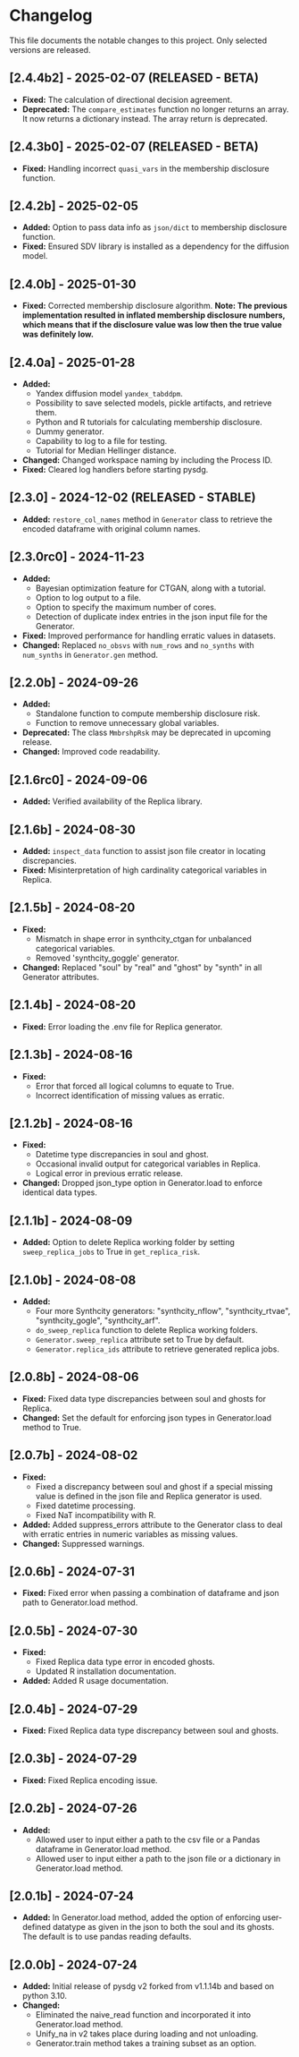 # Changelog

This file documents the notable changes to this project. Only selected versions are released.

## [2.4.4b2] - 2025-02-07 (**RELEASED - BETA**)

- **Fixed:** The calculation of directional decision agreement.
- **Deprecated:** The `compare_estimates` function no longer returns an array. It now returns a dictionary instead. The array return is deprecated.

## [2.4.3b0] - 2025-02-07 (**RELEASED - BETA**)

- **Fixed:** Handling incorrect `quasi_vars` in the membership disclosure function.

## [2.4.2b] - 2025-02-05

- **Added:** Option to pass data info as `json/dict` to membership disclosure function.
- **Fixed:** Ensured SDV library is installed as a dependency for the diffusion model.

## [2.4.0b] - 2025-01-30

- **Fixed:** Corrected membership disclosure algorithm. **Note: The previous implementation resulted in inflated membership disclosure numbers, which means that if the disclosure value was low then the true value was definitely low.**

## [2.4.0a] - 2025-01-28

- **Added:**
  - Yandex diffusion model `yandex_tabddpm`.
  - Possibility to save selected models, pickle artifacts, and retrieve them.
  - Python and R tutorials for calculating membership disclosure.
  - Dummy generator.
  - Capability to log to a file for testing.
  - Tutorial for Median Hellinger distance.
- **Changed:** Changed workspace naming by including the Process ID.
- **Fixed:** Cleared log handlers before starting pysdg.

## [2.3.0] - 2024-12-02 (**RELEASED - STABLE**)

- **Added:** `restore_col_names` method in `Generator` class to retrieve the encoded dataframe with original column names.

## [2.3.0rc0] - 2024-11-23

- **Added:**
  - Bayesian optimization feature for CTGAN, along with a tutorial.
  - Option to log output to a file.
  - Option to specify the maximum number of cores.
  - Detection of duplicate index entries in the json input file for the Generator.
- **Fixed:** Improved performance for handling erratic values in datasets.
- **Changed:** Replaced `no_obsvs` with `num_rows` and `no_synths` with `num_synths` in `Generator.gen` method.

## [2.2.0b] - 2024-09-26

- **Added:**
  - Standalone function to compute membership disclosure risk.
  - Function to remove unnecessary global variables.
- **Deprecated:** The class `MmbrshpRsk` may be deprecated in upcoming release.
- **Changed:** Improved code readability.

## [2.1.6rc0] - 2024-09-06

- **Added:** Verified availability of the Replica library.

## [2.1.6b] - 2024-08-30

- **Added:** `inspect_data` function to assist json file creator in locating discrepancies.
- **Fixed:** Misinterpretation of high cardinality categorical variables in Replica.

## [2.1.5b] - 2024-08-20

- **Fixed:**
  - Mismatch in shape error in synthcity_ctgan for unbalanced categorical variables.
  - Removed 'synthcity_goggle' generator.
- **Changed:** Replaced "soul" by "real" and "ghost" by "synth" in all Generator attributes.

## [2.1.4b] - 2024-08-20

- **Fixed:** Error loading the .env file for Replica generator.

## [2.1.3b] - 2024-08-16

- **Fixed:**
  - Error that forced all logical columns to equate to True.
  - Incorrect identification of missing values as erratic.

## [2.1.2b] - 2024-08-16

- **Fixed:**
  - Datetime type discrepancies in soul and ghost.
  - Occasional invalid output for categorical variables in Replica.
  - Logical error in previous erratic release.
- **Changed:** Dropped json_type option in Generator.load to enforce identical data types.

## [2.1.1b] - 2024-08-09

- **Added:** Option to delete Replica working folder by setting `sweep_replica_jobs` to True in `get_replica_risk`.

## [2.1.0b] - 2024-08-08

- **Added:**
  - Four more Synthcity generators: "synthcity_nflow", "synthcity_rtvae", "synthcity_gogle", "synthcity_arf".
  - `do_sweep_replica` function to delete Replica working folders.
  - `Generator.sweep_replica` attribute set to True by default.
  - `Generator.replica_ids` attribute to retrieve generated replica jobs.

## [2.0.8b] - 2024-08-06

- **Fixed:** Fixed data type discrepancies between soul and ghosts for Replica.
- **Changed:** Set the default for enforcing json types in Generator.load method to True.

## [2.0.7b] - 2024-08-02

- **Fixed:**
  - Fixed a discrepancy between soul and ghost if a special missing value is defined in the json file and Replica generator is used.
  - Fixed datetime processing.
  - Fixed NaT incompatibility with R.
- **Added:** Added suppress_errors attribute to the Generator class to deal with erratic entries in numeric variables as missing values.
- **Changed:** Suppressed warnings.

## [2.0.6b] - 2024-07-31

- **Fixed:** Fixed error when passing a combination of dataframe and json path to Generator.load method.

## [2.0.5b] - 2024-07-30

- **Fixed:**
  - Fixed Replica data type error in encoded ghosts.
  - Updated R installation documentation.
- **Added:** Added R usage documentation.

## [2.0.4b] - 2024-07-29

- **Fixed:** Fixed Replica data type discrepancy between soul and ghosts.

## [2.0.3b] - 2024-07-29

- **Fixed:** Fixed Replica encoding issue.

## [2.0.2b] - 2024-07-26

- **Added:**
  - Allowed user to input either a path to the csv file or a Pandas dataframe in Generator.load method.
  - Allowed user to input either a path to the json file or a dictionary in Generator.load method.

## [2.0.1b] - 2024-07-24

- **Added:** In Generator.load method, added the option of enforcing user-defined datatype as given in the json to both the soul and its ghosts. The default is to use pandas reading defaults.

## [2.0.0b] - 2024-07-24

- **Added:** Initial release of pysdg v2 forked from v1.1.14b and based on python 3.10.
- **Changed:**
  - Eliminated the naive_read function and incorporated it into Generator.load method.
  - Unify_na in v2 takes place during loading and not unloading.
  - Generator.train method takes a training subset as an option.

